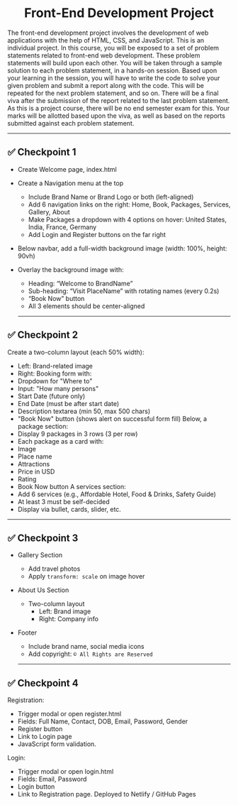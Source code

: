<h1 align="center">Front-End Development Project</h1>
The front-end development project involves the development of web applications with the help of HTML, CSS, and JavaScript. This is an individual project.
In this course, you will be exposed to a set of problem statements related to front-end web development. These problem statements will build upon each other. You will be taken through a sample solution to each problem statement, in a hands-on session.
Based upon your learning in the session, you will have to write the code to solve your given problem and submit a report along with the code. This will be repeated for the next problem statement, and so on.
There will be a final viva after the submission of the report related to the last problem statement.
As this is a project course, there will be no end semester exam for this. Your marks will be allotted based upon the viva, as well as based on the reports submitted against each problem statement.

-------------------------------------------------------------------------------------------------------------------------------------------

## ✅ Checkpoint 1
- Create Welcome page, index.html 
- Create a Navigation menu at the top 
  - Include Brand Name or Brand Logo or both (left-aligned) 
  - Add 6 navigation links on the right: Home, Book, Packages, Services, Gallery, About 
  - Make Packages a dropdown with 4 options on hover: United States, India, France, Germany
  - Add Login and Register buttons on the far right
- Below navbar, add a full-width background image (width: 100%, height: 90vh) 
- Overlay the background image with:
  - Heading: “Welcome to BrandName” 
  - Sub-heading: “Visit PlaceName” with rotating names (every 0.2s)
  - “Book Now” button
  - All 3 elements should be center-aligned
  
  -----------------------------------------------------------------------------------------------------------------------------------------
 
## ✅ Checkpoint 2
 Create a two-column layout (each 50% width):
 - Left: Brand-related image
 - Right: Booking form with:
 - Dropdown for "Where to"
 - Input: "How many persons"
 - Start Date (future only)
 - End Date (must be after start date)
 - Description textarea (min 50, max 500 chars)
 - "Book Now" button (shows alert on successful form fill)
 Below, a package section:
 - Display 9 packages in 3 rows (3 per row)
 - Each package as a card with:
 - Image
 - Place name
 - Attractions
 - Price in USD
 - Rating
 - Book Now button
 A services section:
 - Add 6 services (e.g., Affordable Hotel, Food & Drinks, Safety Guide)
 - At least 3 must be self-decided
 - Display via bullet, cards, slider, etc.
 
 ------------------------------------------------------------------------------------------------------------------------------------------

## ✅ Checkpoint 3
- Gallery Section
  - Add travel photos
  - Apply `transform: scale` on image hover
- About Us Section
  - Two-column layout
    - Left: Brand image
    - Right: Company info
- Footer
  - Include brand name, social media icons
  - Add copyright: `© All Rights are Reserved`
  
  -----------------------------------------------------------------------------------------------------------------------------------------
 
## ✅ Checkpoint 4
Registration:
   - Trigger modal or open register.html
   - Fields: Full Name, Contact, DOB, Email, Password, Gender
   - Register button
   - Link to Login page
   - JavaScript form validation.

 Login:
   - Trigger modal or open login.html
   - Fields: Email, Password
   - Login button
   - Link to Registration page.
Deployed to Netlify / GitHub Pages
